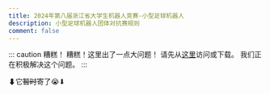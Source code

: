 ```yaml
---
title: 2024年第八届浙江省大学生机器人竞赛-小型足球机器人
description: 小型足球机器人团体对抗赛规则
comment: false
---
```


<!-- more -->

::: caution 糟糕！
糟糕！这里出了一点大问题！
请先从[这里](http://jwc.zjhu.edu.cn/_upload/article/files/65/24/cea05b1d45d9a26497b5c2b0c6d0/aa632372-b7ae-4340-9f85-337ff59ec3be.pdf)访问或下载。
我们正在积极解决这个问题。
:::

⬇它~~暂时~~寄了😭⬇

<PDF url="http://jwc.zjhu.edu.cn/_upload/article/files/65/24/cea05b1d45d9a26497b5c2b0c6d0/aa632372-b7ae-4340-9f85-337ff59ec3be.pdf" />